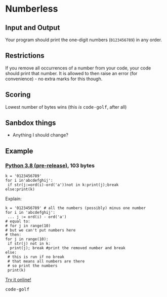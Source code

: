 # Numberless

## Input and Output

Your program should print the one-digit numbers (`0123456789`) in any order.

## Restrictions

If you remove all occurrences of a number from your code, your code should print that number. It is allowed to then raise an error (for convenience) - no extra marks for this though.

## Scoring

Lowest number of bytes wins (this *is* <kbd>code-golf</kbd>, after all)

## Sanbdox things

<!-- pls keep the typo -->

* Anything I should change?

## Example

### [Python 3.8 (pre-release)], 103 bytes

<!-- language-all: lang-python -->

    k = '0123456789'
    for i in'abcdefghij':
     if str(j:=ord(i)-ord('a'))not in k:print(j);break
    else:print(k)
    
Explain:

    k = '0123456789' # all the numbers (possibly) minus one number
    for i in 'abcdefghij':
     ... j := ord(i) - ord('a')
    # equal to:
    # for j in range(10)
    # but we can't put numbers here
    # then:
    for j in range(10):
     if str(j) not in k:
      print(j); break #print the removed number and break
    else:
     # this is run if no break
     # that means all numbers are there
     # so print the numbers
     print(k)
    

[Try it online!][TIO-ktt93g9y]

<kbd>code-golf</kbd>

[Python 3.8 (pre-release)]: https://docs.python.org/3.8/
[TIO-ktt93g9y]: https://tio.run/##LcpBDsIgEEDRPaeY3TCLJmqrrZgehrZgBwyQKRtPj5q4@snLL@@659RPRVqLMAOezpd@uN7G6Y7KZwEGTmiXdXP@uXNAo4A9HFV0MHOWTTN1v6BFopTrd4doinCqOtBjEWejcq/D/S1Sax8 "Python 3.8 (pre-release) – Try It Online"
